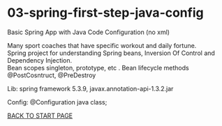 # 03-spring-first-step-java-config
Basic Spring App with Java Code Configuration (no xml)    
  
  
Many sport coaches that have specific workout and daily fortune.  
Spring project for understanding Spring beans, Inversion Of Control and Dependency Injection.  
Bean scopes singleton, prototype, etc . Bean lifecycle methods @PostCosntruct, @PreDestroy

Lib: spring framework 5.3.9, javax.annotation-api-1.3.2.jar  

Config: @Configuration java class;


[BACK TO START PAGE](https://github.com/FlorescuAndrei/Start.git) 
